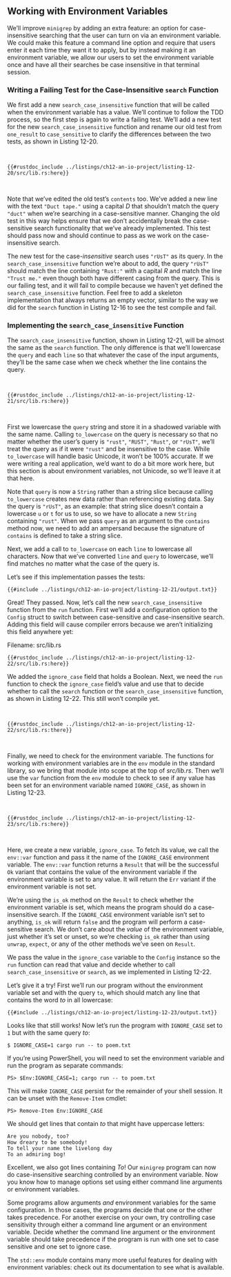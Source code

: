## Working with Environment Variables

We’ll improve `minigrep` by adding an extra feature: an option for
case-insensitive searching that the user can turn on via an environment
variable. We could make this feature a command line option and require that
users enter it each time they want it to apply, but by instead making it an
environment variable, we allow our users to set the environment variable once
and have all their searches be case insensitive in that terminal session.

### Writing a Failing Test for the Case-Insensitive `search` Function

We first add a new `search_case_insensitive` function that will be called when
the environment variable has a value. We’ll continue to follow the TDD process,
so the first step is again to write a failing test. We’ll add a new test for
the new `search_case_insensitive` function and rename our old test from
`one_result` to `case_sensitive` to clarify the differences between the two
tests, as shown in Listing 12-20.

<Listing number="12-20" file-name="src/lib.rs" caption="Adding a new failing test for the case-insensitive function we’re about to add">

```rust,ignore,does_not_compile
{{#rustdoc_include ../listings/ch12-an-io-project/listing-12-20/src/lib.rs:here}}
```

</Listing>

Note that we’ve edited the old test’s `contents` too. We’ve added a new line
with the text `"Duct tape."` using a capital *D* that shouldn’t match the query
`"duct"` when we’re searching in a case-sensitive manner. Changing the old test
in this way helps ensure that we don’t accidentally break the case-sensitive
search functionality that we’ve already implemented. This test should pass now
and should continue to pass as we work on the case-insensitive search.

The new test for the case-*insensitive* search uses `"rUsT"` as its query. In
the `search_case_insensitive` function we’re about to add, the query `"rUsT"`
should match the line containing `"Rust:"` with a capital *R* and match the
line `"Trust me."` even though both have different casing from the query. This
is our failing test, and it will fail to compile because we haven’t yet defined
the `search_case_insensitive` function. Feel free to add a skeleton
implementation that always returns an empty vector, similar to the way we did
for the `search` function in Listing 12-16 to see the test compile and fail.

### Implementing the `search_case_insensitive` Function

The `search_case_insensitive` function, shown in Listing 12-21, will be almost
the same as the `search` function. The only difference is that we’ll lowercase
the `query` and each `line` so that whatever the case of the input arguments,
they’ll be the same case when we check whether the line contains the query.

<Listing number="12-21" file-name="src/lib.rs" caption="Defining the `search_case_insensitive` function to lowercase the query and the line before comparing them">

```rust,noplayground
{{#rustdoc_include ../listings/ch12-an-io-project/listing-12-21/src/lib.rs:here}}
```

</Listing>

First we lowercase the `query` string and store it in a shadowed variable with
the same name. Calling `to_lowercase` on the query is necessary so that no
matter whether the user’s query is `"rust"`, `"RUST"`, `"Rust"`, or `"rUsT"`,
we’ll treat the query as if it were `"rust"` and be insensitive to the case.
While `to_lowercase` will handle basic Unicode, it won’t be 100% accurate. If
we were writing a real application, we’d want to do a bit more work here, but
this section is about environment variables, not Unicode, so we’ll leave it at
that here.

Note that `query` is now a `String` rather than a string slice because calling
`to_lowercase` creates new data rather than referencing existing data. Say the
query is `"rUsT"`, as an example: that string slice doesn’t contain a lowercase
`u` or `t` for us to use, so we have to allocate a new `String` containing
`"rust"`. When we pass `query` as an argument to the `contains` method now, we
need to add an ampersand because the signature of `contains` is defined to take
a string slice.

Next, we add a call to `to_lowercase` on each `line` to lowercase all
characters. Now that we’ve converted `line` and `query` to lowercase, we’ll
find matches no matter what the case of the query is.

Let’s see if this implementation passes the tests:

```console
{{#include ../listings/ch12-an-io-project/listing-12-21/output.txt}}
```

Great! They passed. Now, let’s call the new `search_case_insensitive` function
from the `run` function. First we’ll add a configuration option to the `Config`
struct to switch between case-sensitive and case-insensitive search. Adding
this field will cause compiler errors because we aren’t initializing this field
anywhere yet:

<span class="filename">Filename: src/lib.rs</span>

```rust,ignore,does_not_compile
{{#rustdoc_include ../listings/ch12-an-io-project/listing-12-22/src/lib.rs:here}}
```

We added the `ignore_case` field that holds a Boolean. Next, we need the `run`
function to check the `ignore_case` field’s value and use that to decide
whether to call the `search` function or the `search_case_insensitive`
function, as shown in Listing 12-22. This still won’t compile yet.

<Listing number="12-22" file-name="src/lib.rs" caption="Calling either `search` or `search_case_insensitive` based on the value in `config.ignore_case`">

```rust,ignore,does_not_compile
{{#rustdoc_include ../listings/ch12-an-io-project/listing-12-22/src/lib.rs:there}}
```

</Listing>

Finally, we need to check for the environment variable. The functions for
working with environment variables are in the `env` module in the standard
library, so we bring that module into scope at the top of *src/lib.rs*. Then
we’ll use the `var` function from the `env` module to check to see if any value
has been set for an environment variable named `IGNORE_CASE`, as shown in
Listing 12-23.

<Listing number="12-23" file-name="src/lib.rs" caption="Checking for any value in an environment variable named `IGNORE_CASE`">

```rust,noplayground
{{#rustdoc_include ../listings/ch12-an-io-project/listing-12-23/src/lib.rs:here}}
```

</Listing>

Here, we create a new variable, `ignore_case`. To fetch its value, we call the
`env::var` function and pass it the name of the `IGNORE_CASE` environment
variable. The `env::var` function returns a `Result` that will be the
successful `Ok` variant that contains the value of the environment variable if
the environment variable is set to any value. It will return the `Err` variant
if the environment variable is not set.

We’re using the `is_ok` method on the `Result` to check whether the environment
variable is set, which means the program should do a case-insensitive search.
If the `IGNORE_CASE` environment variable isn’t set to anything, `is_ok` will
return `false` and the program will perform a case-sensitive search. We don’t
care about the *value* of the environment variable, just whether it’s set or
unset, so we’re checking `is_ok` rather than using `unwrap`, `expect`, or any
of the other methods we’ve seen on `Result`.

We pass the value in the `ignore_case` variable to the `Config` instance so the
`run` function can read that value and decide whether to call
`search_case_insensitive` or `search`, as we implemented in Listing 12-22.

Let’s give it a try! First we’ll run our program without the environment
variable set and with the query `to`, which should match any line that contains
the word *to* in all lowercase:

```console
{{#include ../listings/ch12-an-io-project/listing-12-23/output.txt}}
```

Looks like that still works! Now let’s run the program with `IGNORE_CASE` set
to `1` but with the same query *to*:

```console
$ IGNORE_CASE=1 cargo run -- to poem.txt
```

If you’re using PowerShell, you will need to set the environment variable and
run the program as separate commands:

```console
PS> $Env:IGNORE_CASE=1; cargo run -- to poem.txt
```

This will make `IGNORE_CASE` persist for the remainder of your shell session.
It can be unset with the `Remove-Item` cmdlet:

```console
PS> Remove-Item Env:IGNORE_CASE
```

We should get lines that contain *to* that might have uppercase letters:

<!-- manual-regeneration
cd listings/ch12-an-io-project/listing-12-23
IGNORE_CASE=1 cargo run -- to poem.txt
can't extract because of the environment variable
-->

```console
Are you nobody, too?
How dreary to be somebody!
To tell your name the livelong day
To an admiring bog!
```

Excellent, we also got lines containing *To*! Our `minigrep` program can now do
case-insensitive searching controlled by an environment variable. Now you know
how to manage options set using either command line arguments or environment
variables.

Some programs allow arguments *and* environment variables for the same
configuration. In those cases, the programs decide that one or the other takes
precedence. For another exercise on your own, try controlling case sensitivity
through either a command line argument or an environment variable. Decide
whether the command line argument or the environment variable should take
precedence if the program is run with one set to case sensitive and one set to
ignore case.

The `std::env` module contains many more useful features for dealing with
environment variables: check out its documentation to see what is available.
